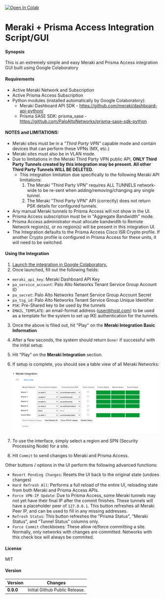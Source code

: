 [![Open In Colab](https://colab.research.google.com/assets/colab-badge.svg)](https://colab.research.google.com/github/ebob9/meraki_prisma_access/blob/main/Meraki_%2B_Prisma_Access_Integration.ipynb)

# Meraki + Prisma Access Integration Script/GUI

#### Synopsis
This is an extremely simple and easy Meraki and Prisma Access integration GUI built using Google Colaboratory

#### Requirements
* Active Meraki Network and Subscription
* Active Prisma Access Subscription
* Python modules (installed automatically by Google Colaboratory):
    * Meraki Dashboard API SDK - <https://github.com/meraki/dashboard-api-python/> 
    * Prisma SASE SDK: prisma_sase - <https://github.com/PaloAltoNetworks/prisma-sase-sdk-python>

#### NOTES and LIMITATIONS:
* Meraki sites must be in a _"Third Party VPN"_ capable mode and contain devices that can perform these VPNs (MX, etc.)
* Meraki sites must also be in VLAN mode.
* Due to limitations in the Meraki Third Party VPN public API, **ONLY Third Party Tunnels created by this integration may be present. All other Third Party Tunnels WILL BE DELETED.**
  * This integration limitation due specifically to the following Meraki API limitations:
    1. The Meraki "Third Party VPN" requires ALL TUNNELS network-wide to be re-sent when adding/removing/changing any single tunnel.
    2. The Meraki "Third Party VPN" API (correctly) does not return PSK details for configured tunnels.
* Any manual Meraki tunnels to Prisma Access will not show in the UI.
* Prisma Access subscription must be in "Aggregate Bandwidth" mode.
* Prisma Access administrator must allocate bandwidth to Remote Network region(s), or no region(s) will be present in this integration UI.
* The Integration defaults to the Prisma Access Cisco ISR Crypto profile. If another Crypto profile is configured in Prisma Access for these units, it will need to be switched.


#### Using the Integration
1. [Launch the integration in Google Colaboratory.](https://colab.research.google.com/github/ebob9/meraki_prisma_access/blob/main/Meraki_%2B_Prisma_Access_Integration.ipynb)
2. Once launched, fill out the following fields:
  * `meraki_api_key`: Meraki Dashboard API Key
  * `pa_service_account`: Palo Alto Networks Tenant Service Group Account ID
  * `pa_secret`: Palo Alto Networks Tenant Service Group Account Secret
  * `pa_tsg_id`: Palo Alto Networks Tenant Service Group Unique Identifier
  * `PSK`: Pre-Shared key to be used by the tunnels
  * `EMAIL_TEMPLATE`: an email-format address (user@host.com) to be used as a template for the system to set up IKE authentication for the tunnels.
3. Once the above is filled out, hit "Play" on the **Meraki Integration Basic Information**
4. After a few seconds, the system should return `Done!` if successful with the inital setup.
5. Hit "Play" on the **Meraki Integration** section.
6. If setup is complete, you should see a table view of all Meraki Networks:

   ![Integration Notebook Screenshot](https://github.com/ebob9/meraki_prisma_access/raw/main/images/integration-example.png)
7. To use the interface, simply select a region and SPN (Security Processing Node) for a site. 
8. Hit `Commit` to send changes to Meraki and Prisma Access.

Other buttons / options in the UI perform the following advanced functions:
* `Revert Pending Changes`: Resets the UI back to the original state (undoes changes)
* `Hard Refresh All`: Performs a full reload of the entire UI, reloading state from both Meraki and Prisma Access APIs.
* `Force VPN-IP Update`: Due to Prisma Access, some Meraki tunnels may not yet have their final IP after the commit finishes. These tunnels will have a placeholder peer of `127.0.0.1`. This button refreshes all Meraki Peer IP, and can be used to fill in any missing addresses.
* `Refresh Status`: This button refreshes the "Prisma Status", "Meraki Status", and "Tunnel Status" columns only.
* `Force Commit` checkboxes: These allow re/force committing a site. Normally, only networks with changes are committed. Networks with this check box will always be commited.

#### License
MIT

#### Version
| Version   | Changes                        |
|-----------|--------------------------------|
| **0.9.0** | Initial Github Public Release. |
